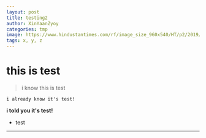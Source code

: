 ```yaml
---
layout: post
title: testing2
author: XinYaanZyoy
categories: tmp
image: https://www.hindustantimes.com/rf/image_size_960x540/HT/p2/2019/09/05/Pictures/residence-actress-mukesh-ambani-chairman-reliance-industries_0ff5230e-cfc3-11e9-8e3f-6f5f9fecffe4.jpg
tags: x, y, z
---
```


# this is test

> i know this is test

```
i already know it's test!
```

**i told you it's test!**

- test
________
